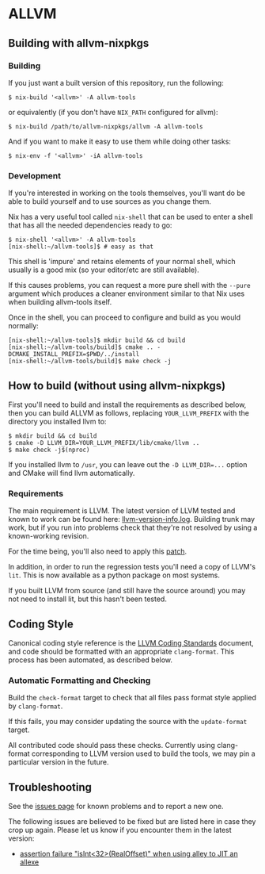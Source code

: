 # ALLVM

## Building with allvm-nixpkgs

### Building
If you just want a built version of this repository, run the following:
```console
$ nix-build '<allvm>' -A allvm-tools
```

or equivalently (if you don't have `NIX_PATH` configured for allvm):
```console
$ nix-build /path/to/allvm-nixpkgs/allvm -A allvm-tools
```

And if you want to make it easy to use them while doing other tasks:
```console
$ nix-env -f '<allvm>' -iA allvm-tools
```

### Development

If you're interested in working on the tools themselves,
you'll want do be able to build yourself and to use
sources as you change them.

Nix has a very useful tool called `nix-shell` that can
be used to enter a shell that has all the needed dependencies
ready to go:
```console
$ nix-shell '<allvm>' -A allvm-tools
[nix-shell:~/allvm-tools]$ # easy as that
```
This shell is 'impure' and retains elements of your normal shell,
which usually is a good mix (so your editor/etc are still available).

If this causes problems, you can request a more pure shell
with the `--pure` argument which produces a cleaner environment
similar to that Nix uses when building allvm-tools itself.

Once in the shell, you can proceed to configure and build
as you would normally:

```console
[nix-shell:~/allvm-tools]$ mkdir build && cd build
[nix-shell:~/allvm-tools/build]$ cmake .. -DCMAKE_INSTALL_PREFIX=$PWD/../install
[nix-shell:~/allvm-tools/build]$ make check -j
```


## How to build (without using allvm-nixpkgs)

First you'll need to build and install the requirements as described below,
then you can build ALLVM as follows, replacing
`YOUR_LLVM_PREFIX` with the directory you installed llvm to:

```console
$ mkdir build && cd build
$ cmake -D LLVM_DIR=YOUR_LLVM_PREFIX/lib/cmake/llvm ..
$ make check -j$(nproc)
```

If you installed llvm to `/usr`, you can leave out the `-D LLVM_DIR=...` option
and CMake will find llvm automatically.

### Requirements

The main requirement is LLVM.  The latest version of LLVM tested and known to work
can be found here: [llvm-version-info.log](https://gitlab-beta.engr.illinois.edu/llvm/allvm-nixpkgs/blob/master/llvm-version-info.log).
Building trunk may work, but if you run into problems check that they're not resolved by using a known-working revision.

For the time being, you'll also need to apply this [patch](https://gitlab-beta.engr.illinois.edu/llvm/allvm-nixpkgs/raw/master/pkgs/development/compilers/llvm/master/patches/llvm-R_X86_64_NONE.patch).

In addition, in order to run the regression tests you'll need a copy of LLVM's `lit`.  This is now available as a python package on most systems.

If you built LLVM from source (and still have the source around) you may not need to install lit, but this hasn't been tested.

## Coding Style

Canonical coding style reference is the [LLVM Coding Standards](http://llvm.org/docs/CodingStandards.html) document,
and code should be formatted with an appropriate `clang-format`.  This process has been automated, as described below.

### Automatic Formatting and Checking

Build the `check-format` target to check that all files pass format style applied by `clang-format`.

If this fails, you may consider updating the source with the `update-format` target.

All contributed code should pass these checks.  Currently using clang-format corresponding
to LLVM version used to build the tools, we may pin a particular version in the future.

## Troubleshooting

See the [issues page](https://gitlab-beta.engr.illinois.edu/llvm/allvm/issues) for known problems and to report a new one.

The following issues are believed to be fixed but are listed here in case they crop up again.
Please let us know if you encounter them in the latest version:

* [assertion failure "isInt<32>(RealOffset)" when using alley to JIT an allexe](#1)
